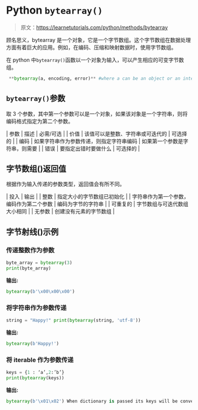 # Python `bytearray()`

> 原文：<https://learnetutorials.com/python/methods/bytearray>

顾名思义，bytearray 是一个对象，它是一个字节数组。这个字节数组在数据处理方面有着巨大的应用。例如，在编码、压缩和映射数据时，使用字节数组。

在 python 中`bytearray()`函数以一个对象为输入，可以产生相应的可变字节数组。

```py
 **bytearray(a, encoding, error)** #where a can be an object or an integer 

```

## `bytearray()`参数

取 3 个参数，其中第一个参数可以是一个对象，如果该对象是一个字符串，则将编码格式指定为第二个参数。

| 参数 | 描述 | 必需/可选 |
| 价值 | 该值可以是整数、字符串或可迭代的 | 可选择的 |
| 
编码 | 如果字符串作为参数传递，则指定字符串编码 | 如果第一个参数是字符串，则需要 |
| 错误 | 要指定出错时要做什么 | 可选择的 |

## 字节数组()返回值

根据作为输入传递的参数类型，返回值会有所不同。

| 投入 | 输出 |
| 整数 | 指定大小的字节数组已初始化 |
| 字符串作为第一个参数，编码作为第二个参数 | 编码为字节的字符串 |
| 可重复的 | 字节数组与可迭代数组大小相同 |
| 无参数 | 创建没有元素的字节数组 |

## 字节射线()示例

### 传递整数作为参数

```py
byte_array = bytearray(3) 
print(byte_array)

```

**输出:**

```py
bytearray(b'\x00\x00\x00') 
```

### 将字符串作为参数传递

```py
string = "Happy!" print(bytearray(string, 'utf-8'))

```

**输出:**

```py
bytearray(b'Happy!') 
```

### 将 iterable 作为参数传递

```py
keys = {1 : ‘a’,2:’b’} 
print(bytearray(keys))

```

**输出:**

```py
bytearray(b'\x01\x02') When dictionary is passed its keys will be converted to bytearray 
```